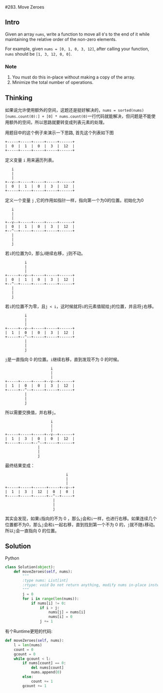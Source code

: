 #283. Move Zeroes

## Intro

Given an array `nums`, write a function to move all `0`'s to the end of it while maintaining the relative order of the non-zero elements.

For example, given `nums = [0, 1, 0, 3, 12]`, after calling your function, `nums` should be `[1, 3, 12, 0, 0]`.

### Note

1. You must do this in-place without making a copy of the array.
2. Minimize the total number of operations.

## Thinking

如果说允许使用额外的空间，这题还是挺好解决的，`nums = sorted(nums)[nums.count(0):] + [0] * nums.count(0)`一行代码就能解决，但问题是不能使用额外的空间，所以思路就要转变成列表元素的处理。

用题目中的这个例子来演示一下思路, 首先这个列表如下图

```
+-----+-----+-----+-----+------+
|  0  |  1  |  0  |  3  |  12  |
+-----+-----+-----+-----+------+

```

定义变量 `i` 用来遍历列表。

```
   i
   |
   |
+--v--+-----+-----+-----+------+
|  0  |  1  |  0  |  3  |  12  |
+-----+-----+-----+-----+------+

```

定义一个变量 `j` ,它的作用如指针一样，指向第一个为0的位置。初始化为0

```
   i
   |
   |
+--v--+-----+-----+-----+------+
|  0  |  1  |  0  |  3  |  12  |
+--^--+-----+-----+-----+------+
   |
   |
   j

```

若`i`的位置为0，那么i继续右移，`j`则不动。

```
         i
         |
         |
+-----+--v--+-----+-----+------+
|  0  |  1  |  0  |  3  |  12  |
+--^--+-----+-----+-----+------+
   |
   |
   j

```

若`i`的位置不为零，且`j < i`，这时候就将`i`的元素值赋给`j`的位置，并且将`j`右移。

```
         i
         |
         |
+-----+--v--+-----+-----+------+
|  1  |  0  |  0  |  3  |  12  |
+-----+--^--+-----+-----+------+
         |
         |
         j

```

`j`是一直指向 0 的位置。`i`继续右移，直到发现不为 0 的时候。


```
                     i
                     |
                     |
+-----+-----+-----+--v--+------+
|  1  |  0  |  0  |  3  |  12  |
+-----+--^--+-----+-----+------+
         |
         |
         j

```

所以需要交换值，并右移`j`。

```
                     i
                     |
                     |
+-----+-----+-----+--v--+------+
|  1  |  3  |  0  |  0  |  12  |
+-----+-----+--^--+-----+------+
               |
               |
               j

```

最终结果变成：

```
                            i
                            |
                            |
+-----+-----+------+-----+--v--+
|  1  |  3  |  12  |  0  |  0  |
+-----+-----+------+--^--+-----+
                      |
                      |
                      j

```

其实会发现，如果`i`指向的不为 0 ，那么`j`会和`i`一样，也进行右移。如果连续几个位置都不为0，那么`j`会和`i`一起右移，直到找到第一个不为 0 的，`j`就不随`i`移动。所以`j`会一直指向 0 的位置。



## Solution

Python

```python
class Solution(object):
    def moveZeroes(self, nums):
        """
        :type nums: List[int]
        :rtype: void Do not return anything, modify nums in-place instead.
        """
        j = 0
        for i in range(len(nums)):
            if nums[i] != 0:
                if i > j:
                    nums[j] = nums[i]
                    nums[i] = 0
                j += 1
```

有个Runtime更短的代码:

```python
def moveZeroes(self, nums):
    l = len(nums)
    count = 0
    gcount = 0
    while gcount < l:
        if nums[count] == 0:
            del nums[count]
            nums.append(0)
        else:
            count += 1
        gcount += 1
```